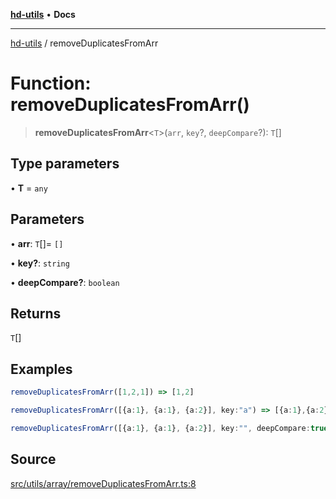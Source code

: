 [**hd-utils**](../README.md) • **Docs**

***

[hd-utils](../globals.md) / removeDuplicatesFromArr

# Function: removeDuplicatesFromArr()

> **removeDuplicatesFromArr**\<`T`\>(`arr`, `key`?, `deepCompare`?): `T`[]

## Type parameters

• **T** = `any`

## Parameters

• **arr**: `T`[]= `[]`

• **key?**: `string`

• **deepCompare?**: `boolean`

## Returns

`T`[]

## Examples

```ts
removeDuplicatesFromArr([1,2,1]) => [1,2]
```

```ts
removeDuplicatesFromArr([{a:1}, {a:1}, {a:2}], key:"a") => [{a:1},{a:2}]
```

```ts
removeDuplicatesFromArr([{a:1}, {a:1}, {a:2}], key:"", deepCompare:true) => [{a:1},{a:2}]
```

## Source

[src/utils/array/removeDuplicatesFromArr.ts:8](https://github.com/AhmadHddad/h-utils/blob/8e9e542f98b1a43a336ce585dc8666b21b0e894d/src/utils/array/removeDuplicatesFromArr.ts#L8)
